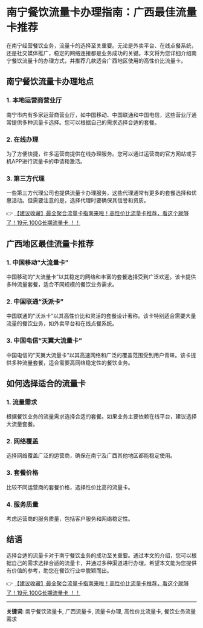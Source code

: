# 南宁餐饮流量卡办理指南：广西最佳流量卡推荐

在南宁经营餐饮业务，流量卡的选择至关重要。无论是外卖平台、在线点餐系统，还是社交媒体推广，稳定的网络连接都是业务成功的关键。本文将为您详细介绍南宁餐饮流量卡的办理方式，并推荐几款适合广西地区使用的高性价比流量卡。

## 南宁餐饮流量卡办理地点

### 1. 本地运营商营业厅
南宁市内有多家运营商营业厅，如中国移动、中国联通和中国电信，这些营业厅通常提供多种流量卡选择。您可以根据自己的需求选择合适的套餐。

### 2. 在线办理
为了方便快捷，许多运营商提供在线办理服务。您可以通过运营商的官方网站或手机APP进行流量卡的申请和激活。

### 3. 第三方代理
一些第三方代理公司也提供流量卡办理服务，这些代理通常有更多的套餐选择和优惠活动。但需要注意的是，选择代理时要确保其信誉和资质。

👉 [【建议收藏】最全聚合流量卡指南来啦！高性价比流量卡推荐，看这个就够了！19元 100G长期流量卡 ！！](https://bit.ly/Liuliangka)

## 广西地区最佳流量卡推荐

### 1. 中国移动“大流量卡”
中国移动的“大流量卡”以其稳定的网络和丰富的套餐选择受到广泛欢迎。该卡提供多种流量套餐，适合不同规模的餐饮业务需求。

### 2. 中国联通“沃派卡”
中国联通的“沃派卡”以其高性价比和灵活的套餐设计著称。该卡特别适合需要大量流量的餐饮业务，如外卖平台和在线点餐系统。

### 3. 中国电信“天翼大流量卡”
中国电信的“天翼大流量卡”以其高速网络和广泛的覆盖范围受到用户青睐。该卡提供多种流量套餐，适合需要高网络稳定性的餐饮业务。

## 如何选择适合的流量卡

### 1. 流量需求
根据餐饮业务的流量需求选择合适的套餐。如果业务主要依赖在线平台，建议选择大流量套餐。

### 2. 网络覆盖
选择网络覆盖广泛的运营商，确保在南宁及广西其他地区都能稳定使用。

### 3. 套餐价格
比较不同运营商的套餐价格，选择性价比高的流量卡。

### 4. 服务质量
考虑运营商的服务质量，包括客户服务和网络稳定性。

## 结语

选择合适的流量卡对于南宁餐饮业务的成功至关重要。通过本文的介绍，您可以根据自己的需求选择合适的流量卡，并通过多种渠道进行办理。希望本文能为您提供有价值的参考，助您在餐饮行业中脱颖而出。

👉 [【建议收藏】最全聚合流量卡指南来啦！高性价比流量卡推荐，看这个就够了！19元 100G长期流量卡 ！！](https://bit.ly/Liuliangka)

---

**关键词**: 南宁餐饮流量卡, 广西流量卡, 流量卡办理, 高性价比流量卡, 餐饮业务流量需求
